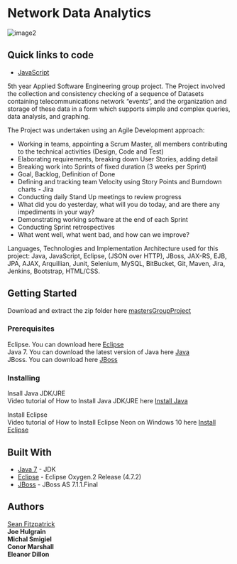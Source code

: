 # Network Data Analytics

![image2](https://user-images.githubusercontent.com/9217947/41171514-1ec34cbc-6b51-11e8-8795-9481f8a31ed6.png)

## Quick links to code      
* [JavaScript](https://github.com/seanJosephFitzpatrick/mastersGroupProject/tree/development/src/main/webapp/resources/js)

5th year Applied Software Engineering group project. The Project involved the collection and consistency checking of a sequence of Datasets containing telecommunications network “events”, and the organization and storage of these data in a form which supports simple and complex queries, data analysis, and graphing.

The Project was undertaken using an Agile Development approach:
* Working in teams, appointing a Scrum Master, all members contributing to the technical activities (Design, Code and Test)
* Elaborating requirements, breaking down User Stories, adding detail
* Breaking work into Sprints of fixed duration (3 weeks per Sprint)
* Goal, Backlog, Definition of Done
* Defining and tracking team Velocity using Story Points and Burndown charts - Jira
* Conducting daily Stand Up meetings to review progress
* What did you do yesterday, what will you do today, and are there any impediments in your way?
* Demonstrating working software at the end of each Sprint
* Conducting Sprint retrospectives
* What went well, what went bad, and how can we improve?

Languages, Technologies and Implementation Architecture used for this project:
Java, JavaScript, Eclipse, (JSON over HTTP), JBoss, JAX-RS, EJB, JPA, AJAX, Arquillian, Junit, Selenium, MySQL, BitBucket, Git, Maven, Jira, Jenkins, Bootstrap, HTML/CSS.



## Getting Started

Download and extract the zip folder here [mastersGroupProject]()            

### Prerequisites

Eclipse. You can download here [Eclipse](http://www.eclipse.org/downloads/eclipse-packages/)                 
Java 7. You can download the latest version of Java here [Java](http://www.oracle.com/technetwork/java/javase/downloads/java-archive-downloads-javase7-521261.html)            
JBoss. You can download here [JBoss](http://jbossas.jboss.org/downloads)

### Installing

Insall Java JDK/JRE                
Video tutorial of How to Install Java JDK/JRE here [Install Java](https://www.youtube.com/watch?v=FzKcJK68z2k)      

Install Eclipse             
Video tutorial of How to Install Eclipse Neon on Windows 10 here [Install Eclipse](https://www.youtube.com/watch?v=WIzzHeWukUU)         

## Built With

* [Java 7](http://www.oracle.com/technetwork/java/javase/downloads/java-archive-downloads-javase7-521261.html) - JDK
* [Eclipse](http://www.eclipse.org/downloads/eclipse-packages/)  - Eclipse Oxygen.2 Release (4.7.2)
* [JBoss](http://jbossas.jboss.org/downloads)  - JBoss AS 7.1.1.Final


## Authors

[Sean Fitzpatrick](https://github.com/seanJosephFitzpatrick)                  
**Joe Hulgrain**        
**Michal Smigiel**          
**Conor Marshall**           
**Eleanor Dillon**           


